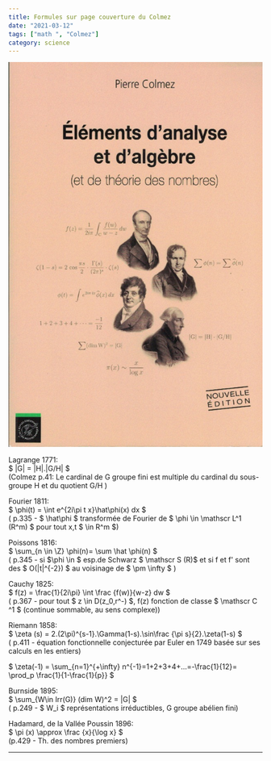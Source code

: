 ```yaml
---
title: Formules sur page couverture du Colmez
date: "2021-03-12"
tags: ["math ", "Colmez"]
category: science
---
```

![p.1 de couv](../assets/pierrecolmez.jpeg)  

Lagrange 1771:\
$  |G| = |H|.|G/H|  $\
(Colmez p.41: Le cardinal de G groupe fini est multiple du cardinal du sous-groupe H et du quotient G/H  )

Fourier 1811:\
$ \phi(t) =  \int e^{2i\pi t x}\hat\phi(x) dx $\
( p.335 - $ \hat\phi $ transformée de Fourier de $ \phi \in \mathscr L^1 (R^m) $ pour tout x,t $ \in R^m $)

Poissons 1816:\
$ \sum_{n \in \Z} \phi(n)= \sum \hat \phi(n) $\
( p.345 - si $\phi \in $ esp.de Schwarz $ \mathscr S (R)$ et si  f et f' sont des $ O(|t|^{-2}) $ au voisinage de $ \pm \infty $ )

Cauchy 1825:\
$ f(z) = \frac{1}{2i\pi} \int \frac {f(w)}{w-z} dw $\
( p.367 - pour tout $ z \in D(z_0,r^-) $,  f(z) fonction de classe $ \mathscr C ^1 $ (continue sommable, au sens complexe))

Riemann 1858:\
$ \zeta (s) =  2.(2\pi)^{s-1}.\Gamma(1-s).\sin\frac {\pi s}{2}.\zeta(1-s)  $\
 ( p.411 - équation fonctionnelle conjecturée par Euler en 1749 basée sur ses calculs en les entiers)

 $ \zeta(-1) = \sum_{n=1}^{+\infty} n^{-1}=1+2+3+4+...=-\frac{1}{12}= \prod_p \frac{1}{1-\frac{1}{p}} $

Burnside 1895:\
$ \sum_{W\in Irr(G)} (dim W)^2 = |G| $\
 ( p.249 - $ W_i $ représentations irréductibles, G groupe abélien fini)

Hadamard, de la Vallée Poussin 1896:\
$ \pi (x) \approx \frac {x}{\log x}    $\
 (p.429 - Th. des nombres premiers)
 ***